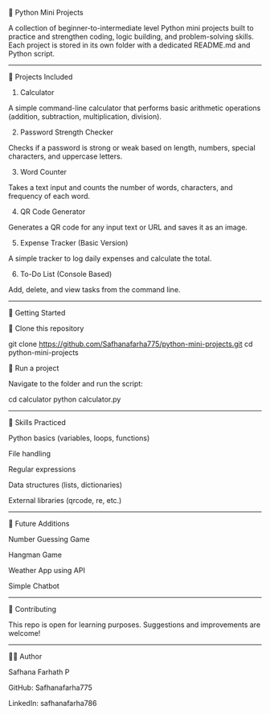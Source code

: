 🐍 Python Mini Projects

A collection of beginner-to-intermediate level Python mini projects built to practice and strengthen coding, logic building, and problem-solving skills.
Each project is stored in its own folder with a dedicated README.md and Python script.


---

📂 Projects Included

1. Calculator

A simple command-line calculator that performs basic arithmetic operations (addition, subtraction, multiplication, division).



2. Password Strength Checker

Checks if a password is strong or weak based on length, numbers, special characters, and uppercase letters.



3. Word Counter

Takes a text input and counts the number of words, characters, and frequency of each word.



4. QR Code Generator

Generates a QR code for any input text or URL and saves it as an image.



5. Expense Tracker (Basic Version)

A simple tracker to log daily expenses and calculate the total.



6. To-Do List (Console Based)

Add, delete, and view tasks from the command line.





---

🚀 Getting Started

🔹 Clone this repository

git clone https://github.com/Safhanafarha775/python-mini-projects.git
cd python-mini-projects

🔹 Run a project

Navigate to the folder and run the script:

cd calculator
python calculator.py


---

📖 Skills Practiced

Python basics (variables, loops, functions)

File handling

Regular expressions

Data structures (lists, dictionaries)

External libraries (qrcode, re, etc.)



---

📌 Future Additions

Number Guessing Game

Hangman Game

Weather App using API

Simple Chatbot



---

🤝 Contributing

This repo is open for learning purposes. Suggestions and improvements are welcome!


---

👩‍💻 Author

Safhana Farhath P 

GitHub: Safhanafarha775

LinkedIn: safhanafarha786
